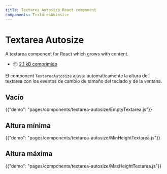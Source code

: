 ```yaml
---
title: Textarea Autosize React component
components: TextareaAutosize
---
```


# Textarea Autosize

<p class="description">A textarea component for React which grows with content.</p>

- 📦 [2.1 kB comprimido](/size-snapshot)

El component `TextareaAutosize` ajusta automáticamente la altura del textarea con los eventos de cambio de tamaño del teclado y de la ventana.

## Vacío

{{"demo": "pages/components/textarea-autosize/EmptyTextarea.js"}}

## Altura mínima

{{"demo": "pages/components/textarea-autosize/MinHeightTextarea.js"}}

## Altura máxima

{{"demo": "pages/components/textarea-autosize/MaxHeightTextarea.js"}}